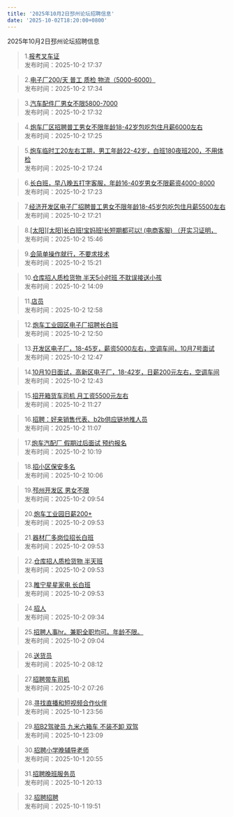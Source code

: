 ```yaml
---
title: '2025年10月2日邳州论坛招聘信息'
date: '2025-10-02T18:20:00+0800'
---
```

2025年10月2日邳州论坛招聘信息
<!--more-->
>1.[报考叉车证](https://www.pzzc.net/forum.php?mod=viewthread&tid=10550225)<br>
>发布时间：2025-10-2 17:37

>2.[电子厂200/天 普工 质检 物流（5000-6000）](https://www.pzzc.net/forum.php?mod=viewthread&tid=10550224)<br>
>发布时间：2025-10-2 17:34

>3.[汽车配件厂男女不限5800-7000](https://www.pzzc.net/forum.php?mod=viewthread&tid=10550223)<br>
>发布时间：2025-10-2 17:32

>4.[炮车厂区招聘普工男女不限年龄18-42岁包吃包住月薪6000左右](https://www.pzzc.net/forum.php?mod=viewthread&tid=10550222)<br>
>发布时间：2025-10-2 17:25

>5.[炮车临时工20左右工期，男工年龄22-42岁，白班180夜班200，不用体检](https://www.pzzc.net/forum.php?mod=viewthread&tid=10550221)<br>
>发布时间：2025-10-2 17:24

>6.[长白班，早八晚五打字客服，年龄16-40岁男女不限薪资4000-8000](https://www.pzzc.net/forum.php?mod=viewthread&tid=10550220)<br>
>发布时间：2025-10-2 17:23

>7.[经济开发区电子厂招聘普工男女不限年龄18-45岁包吃包住月薪5500左右](https://www.pzzc.net/forum.php?mod=viewthread&tid=10550219)<br>
>发布时间：2025-10-2 17:21

>8.[[太阳][太阳]长白班!宝妈班!长短期都可以! (电商客服)
（开实习证明，](https://www.pzzc.net/forum.php?mod=viewthread&tid=10550213)<br>
>发布时间：2025-10-2 15:46

>9.[会简单操作就行，不要求技术](https://www.pzzc.net/forum.php?mod=viewthread&tid=10550209)<br>
>发布时间：2025-10-2 15:21

>10.[仓库招人质检货物 半天5小时班 不耽误接送小孩](https://www.pzzc.net/forum.php?mod=viewthread&tid=10550205)<br>
>发布时间：2025-10-2 14:09

>11.[店员](https://www.pzzc.net/forum.php?mod=viewthread&tid=10550198)<br>
>发布时间：2025-10-2 12:58

>12.[炮车工业园区电子厂招聘长白班](https://www.pzzc.net/forum.php?mod=viewthread&tid=10550197)<br>
>发布时间：2025-10-2 12:50

>13.[开发区电子厂，18-45岁，薪资5000左右，空调车间，10月7号面试](https://www.pzzc.net/forum.php?mod=viewthread&tid=10550196)<br>
>发布时间：2025-10-2 12:47

>14.[10月10日面试，高新区电子厂，18-42岁，日薪200元左右，空调车间](https://www.pzzc.net/forum.php?mod=viewthread&tid=10550195)<br>
>发布时间：2025-10-2 12:43

>15.[招开箱货车司机   月工资5500元左右](https://www.pzzc.net/forum.php?mod=viewthread&tid=10550189)<br>
>发布时间：2025-10-2 11:27

>16.[招聘：好来销售代表、b2b供应链地推人员](https://www.pzzc.net/forum.php?mod=viewthread&tid=10550187)<br>
>发布时间：2025-10-2 11:07

>17.[炮车汽配厂 假期过后面试  预约报名](https://www.pzzc.net/forum.php?mod=viewthread&tid=10550174)<br>
>发布时间：2025-10-2 10:19

>18.[招小区保安多名](https://www.pzzc.net/forum.php?mod=viewthread&tid=10550171)<br>
>发布时间：2025-10-2 10:06

>19.[邳州开发区 男女不限](https://www.pzzc.net/forum.php?mod=viewthread&tid=10550170)<br>
>发布时间：2025-10-2 09:54

>20.[炮车工业园日薪200+](https://www.pzzc.net/forum.php?mod=viewthread&tid=10550169)<br>
>发布时间：2025-10-2 09:53

>21.[器材厂多岗位招长白班](https://www.pzzc.net/forum.php?mod=viewthread&tid=10550168)<br>
>发布时间：2025-10-2 09:53

>22.[仓库招人质检货物 半天班](https://www.pzzc.net/forum.php?mod=viewthread&tid=10550167)<br>
>发布时间：2025-10-2 09:53

>23.[睢宁星星家电 长白班](https://www.pzzc.net/forum.php?mod=viewthread&tid=10550166)<br>
>发布时间：2025-10-2 09:53

>24.[招人](https://www.pzzc.net/forum.php?mod=viewthread&tid=10550161)<br>
>发布时间：2025-10-2 09:34

>25.[招聘人事hr。兼职全职均可。年龄不限。](https://www.pzzc.net/forum.php?mod=viewthread&tid=10550157)<br>
>发布时间：2025-10-2 09:04

>26.[送货员](https://www.pzzc.net/forum.php?mod=viewthread&tid=10550153)<br>
>发布时间：2025-10-2 08:12

>27.[招聘带车司机](https://www.pzzc.net/forum.php?mod=viewthread&tid=10550147)<br>
>发布时间：2025-10-2 07:26

>28.[寻找直播和短视频合作伙伴](https://www.pzzc.net/forum.php?mod=viewthread&tid=10550142)<br>
>发布时间：2025-10-1 23:56

>29.[招B2驾驶员  九米六箱车 不装不卸 双驾](https://www.pzzc.net/forum.php?mod=viewthread&tid=10550141)<br>
>发布时间：2025-10-1 23:09

>30.[招聘小学晚辅导老师](https://www.pzzc.net/forum.php?mod=viewthread&tid=10550131)<br>
>发布时间：2025-10-1 20:55

>31.[招聘晚班服务员](https://www.pzzc.net/forum.php?mod=viewthread&tid=10550128)<br>
>发布时间：2025-10-1 20:13

>32.[招聘招聘](https://www.pzzc.net/forum.php?mod=viewthread&tid=10550118)<br>
>发布时间：2025-10-1 19:51

